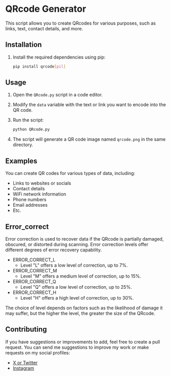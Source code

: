 # QRcode Generator

This script allows you to create QRcodes for various purposes, such as links, text, contact details, and more.

## Installation

1. Install the required dependencies using pip:

    ```bash
    pip install qrcode[pil]
    ```

## Usage

1. Open the `QRcode.py` script in a code editor.

2. Modify the `data` variable with the text or link you want to encode into the QR code.

3. Run the script:

    ```bash
    python QRcode.py
    ```

4. The script will generate a QR code image named `qrcode.png` in the same directory.

## Examples

You can create QR codes for various types of data, including:
- Links to websites or socials
- Contact details
- WiFi network information
- Phone numbers
- Email addresses
- Etc.

## Error_correct
Error correction is used to recover data if the QRcode is partially damaged, obscured, or distorted during scanning. Error correction levels offer different degrees of error recovery capability. 
- ERROR_CORRECT_L
    - Level "L" offers a low level of correction, up to 7%.
- ERROR_CORRECT_M
    - Level "M" offers a medium level of correction, up to 15%.
- ERROR_CORRECT_Q
    - Level "Q" offers a low level of correction, up to 25%.
- ERROR_CORRECT_H
    - Level "H" offers a high level of correction, up to 30%.

The choice of level depends on factors such as the likelihood of damage it may suffer, but the higher the level, the greater the size of the QRcode.

## Contributing

If you have suggestions or improvements to add, feel free to create a pull request.
You can send me suggestions to improve my work or make requests on my social profiles:
- [X or Twitter](https://x.com/XxCiuffoxX)
- [Instagram](https://instagram.com/xxciuffoxx)
